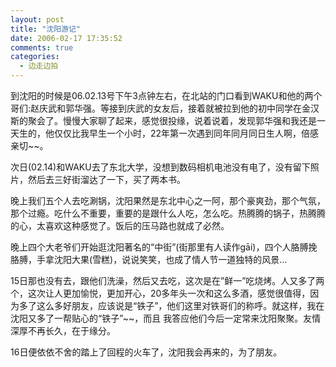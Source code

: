 ```yaml
---
layout: post
title: "沈阳游记"
date: 2006-02-17 17:35:52
comments: true
categories: 
  - 边走边拍
---
```


到沈阳的时候是06.02.13号下午3点钟左右，在北站的门口看到WAKU和他的两个哥们:赵庆武和郭华强。等接到庆武的女友后，接着就被拉到他的初中同学在金汉斯的聚会了。慢慢大家聊了起来，感觉很投缘，说着说着，发现郭华强和我还是一天生的，他仅仅比我早生一个小时，22年第一次遇到同年同月同日生人啊，倍感亲切~~。

次日(02.14)和WAKU去了东北大学，没想到数码相机电池没有电了，没有留下照片，然后去三好街溜达了一下，买了两本书。

晚上我们五个人去吃涮锅，沈阳果然是东北中心之一阿，那个豪爽劲，那个气氛，那个过瘾。吃什么不重要，重要的是跟什么人吃，怎么吃。热腾腾的锅子，热腾腾的心，太喜欢这种感觉了。饭后的压马路也就成了必然。

晚上四个大老爷们开始逛沈阳著名的“中街”(街那里有人读作gāi)，四个人胳膊挽胳膊，手拿沈阳大果(雪糕)，说说笑笑，也成了情人节一道独特的风景…

15日那也没有去，跟他们洗澡，然后又去吃，这次是在”鲜一”吃烧烤。人又多了两个，这次让人更加愉悦，更加开心，20多年头一次和这么多酒，感觉很值得，因为多了这么多好朋友，应该说是“铁子”，他们这里对铁哥们的称呼。就这样，我在沈阳又多了一帮贴心的“铁子”~~，而且 我答应他们今后一定常来沈阳聚聚。友情深厚不再长久，在于缘分。

16日便依依不舍的踏上了回程的火车了，沈阳我会再来的，为了朋友。
